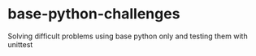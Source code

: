# base-python-challenges
Solving difficult problems using base python only and testing them with unittest
